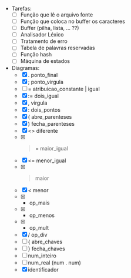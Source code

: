 - Tarefas:
	- [ ] Função que lê o arquivo fonte
	- [ ] Função que coloca no buffer os caracteres
	- [ ] Buffer (pilha, lista, ... ??)
	- [ ] Analisador Léxico
	- [ ] Tratamento de erro
	- [ ] Tabela de palavras reservadas
	- [ ] Função hash
	- [ ] Máquina de estados

- Diagramas:
	- [x] . ponto_final
	- [x] ; ponto_virgula
	- [ ] = atribuicao_constante | igual
	- [x] := dois_igual
	- [x] , virgula
	- [x] : dois_pontos
	- [x] ( abre_parenteses
	- [x] ) fecha_parenteses
	- [x] <> diferente
	- [x] >= maior_igual
	- [x] <= menor_igual
	- [x] > maior
	- [x] < menor
	- [x] + op_mais
	- [x] - op_menos
	- [x] * op_mult
	- [x] / op_div
	- [ ] { abre_chaves
	- [ ] } fecha_chaves
	- [ ] num_inteiro
	- [ ] num_real (num . num)
	- [x] identificador
